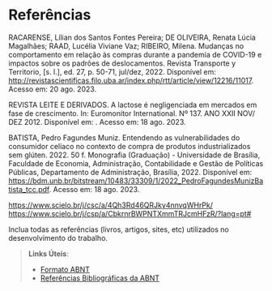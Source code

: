 # Referências

RACARENSE, Lílian dos Santos Fontes Pereira; DE OLIVEIRA, Renata Lúcia Magalhães; RAAD, Lucélia Viviane Vaz; RIBEIRO, Milena. Mudanças no comportamento em relação às compras durante a pandemia de COVID-19 e impactos sobre os padrões de deslocamentos. Revista Transporte y Territorio, [s. l.], ed. 27, p. 50-71, jul/dez, 2022. Disponível em: http://revistascientificas.filo.uba.ar/index.php/rtt/article/view/12216/11017. Acesso em: 20 ago. 2023.

REVISTA LEITE E DERIVADOS. A lactose é negligenciada em mercados em fase de crescimento. In: Euromonitor International. Nº 137. ANO XXII NOV/ DEZ 2012. Disponível em: . Acesso em: 18 ago. 2023.

BATISTA, Pedro Fagundes Muniz. Entendendo as vulnerabilidades do consumidor celíaco no contexto de compra de produtos industrializados sem glúten. 2022. 50 f. Monografia (Graduação) - Universidade de Brasília, Faculdade de Economia, Administração, Contabilidade e Gestão de Políticas Públicas, Departamento de Administração, Brasília, 2022. Disponível em: https://bdm.unb.br/bitstream/10483/33309/1/2022_PedroFagundesMunizBatista_tcc.pdf. Acesso em: 18 ago. 2023.


https://www.scielo.br/j/csc/a/4Qh3Rd46QRJky4nnvqWHrPk/
https://www.scielo.br/j/csp/a/CbkrnrBWPNTXmmTRJcmHFzR/?lang=pt#


Inclua todas as referências (livros, artigos, sites, etc) utilizados no desenvolvimento do trabalho.

> **Links Úteis**:
> - [Formato ABNT](https://www.normastecnicas.com/abnt/trabalhos-academicos/referencias/)
> - [Referências Bibliográficas da ABNT](https://comunidade.rockcontent.com/referencia-bibliografica-abnt/)
